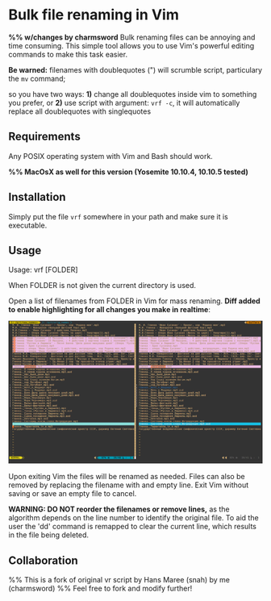 # Bulk file renaming in Vim
__%% w/changes by charmsword__
Bulk renaming files can be annoying and time consuming.
This simple tool allows you to use Vim's powerful editing commands to make this task easier.

__Be warned:__ filenames with doublequotes (") will scrumble script, particulary the `mv` command;

so you have two ways: __1)__ change all doublequotes inside vim to something you prefer, or __2)__ use script with argument: `vrf -c`, it will automatically replace all doublequotes with singlequotes 

## Requirements

Any POSIX operating system with Vim and Bash should work.

__%% MacOsX as well for this version (Yosemite 10.10.4, 10.10.5 tested)__

## Installation

Simply put the file `vrf` somewhere in your path and make sure it is executable.

## Usage

Usage: vrf [FOLDER]

When FOLDER is not given the current directory is used.

Open a list of filenames from FOLDER in Vim for mass renaming.
__Diff added to enable highlighting for all changes you make in realtime__:

![screenshot](./screensh1.png)

Upon exiting Vim the files will be renamed as needed.
Files can also be removed by replacing the filename with and empty line.
Exit Vim without saving or save an empty file to cancel.

__WARNING: DO NOT reorder the filenames or remove lines,__ as the algorithm depends
on the line number to identify the original file. To aid the user the 'dd'
command is remapped to clear the current line, which results in the file being
deleted.

## Collaboration

%% This is a fork of original vr script by Hans Maree (snah) by me (charmsword)
%% Feel free to fork and modify further!
